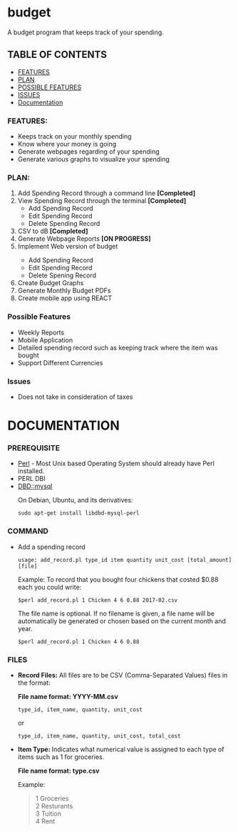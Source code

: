 # budget
A budget program that keeps track of your spending. 

<h2>TABLE OF CONTENTS</h2>
<ul>
<li><a href = "#features">FEATURES</a></li>
<li><a href = "#plan">PLAN</a></li>
<li><a href = "#possible_features">POSSIBLE FEATURES</a></li>
<li><a href = "#issues">ISSUES</a></li>
<li><a href = "#documentation">Documentation</a></li>
</ul>

<p><h3 id = "features">FEATURES:</h3></p>
<ul>
<li>Keeps track on your monthly spending</li>
<li>Know where your money is going</li>
<li>Generate webpages regarding of your spending</li>
<li>Generate various graphs to visualize your spending</li>
</ul>

<h3 id = "plan">PLAN:</h3>
<ol>
<li>Add Spending Record through a command line <b>[Completed]</b></li>
<li>View Spending Record through the terminal <b>[Completed]</b>
<ul>
<li>Add Spending Record</li>
<li>Edit Spending Record</li>
<li>Delete Spending Record</li>
</ul>
</li>
<li>CSV to dB <b>[Completed]</b></li>
<li>Generate Webpage Reports <b>[ON PROGRESS]</b></li>
<li>Implement Web version of budget</li>
<ul><li>Add Spending Record</li><li>Edit Spending Record</li><li>Delete Spening Record</li></ul>
<li>Create Budget Graphs</li>
<li>Generate Monthly Budget PDFs</li>
<li>Create mobile app using REACT</li>
</ol>

<p><h3 id = "possible_features">Possible Features</h3></p>
<ul>
<li>Weekly Reports</li>
<li>Mobile Application</li>
<li>Detailed spending record such as keeping track where the item was bought</li>
<li>Support Different Currencies</li>
</ul>

<p><h3 id = "issues">Issues</h3></p>
<ul>
<li>Does not take in consideration of taxes</li>
</ul>

<h1 id = "documentation">DOCUMENTATION</h1>
<h3>PREREQUISITE</h3>
<ul>
<li><a href = "https://www.perl.org/">Perl</a> - Most Unix based Operating System should already have Perl installed.</li>
<li>PERL DBI</li>
<li>
<a href = "https://metacpan.org/pod/DBD::mysql::INSTALL">DBD::mysql</a><br>

On Debian, Ubuntu, and its derivatives:
<p>

```
sudo apt-get install libdbd-mysql-perl
```

</p>
</li>
</ul>
<h3>COMMAND</h3>
<ul>
<li>Add a spending record
<p>

```
usage: add_record.pl type_id item quantity unit_cost [total_amount] [file]
```

</p>
<p>Example: To record that you bought four chickens that costed $0.88 each you could write:</p>
<p>

```
$perl add_record.pl 1 Chicken 4 6 0.88 2017-02.csv
```

</p>
The file name is optional. If no filename is given, a file name will be automatically be generated or chosen based on the current month and year.
<p>

```
$perl add_record.pl 1 Chicken 4 6 0.88
```

</p>
</li>
</ul>

<h3>FILES</h3>
<ul>
<li><b>Record Files:</b> All files are to be CSV (Comma-Separated Values) files in the format:</li>

<b>File name format: YYYY-MM.csv</b><br>

```
type_id, item_name, quantity, unit_cost
```

or

```
type_id, item_name, quantity, unit_cost, total_cost
```

<li><b>Item Type: </b>Indicates what numerical value is assigned to each type of items such as 1 for groceries.</li>

<p><b>File name format: type.csv</b></p>

Example: </br>
<blockquote>    
1 Groceries </br> 
2 Resturants </br>
3 Tuition </br>
4 Rent </br> 
</blockquote>
</ul>
